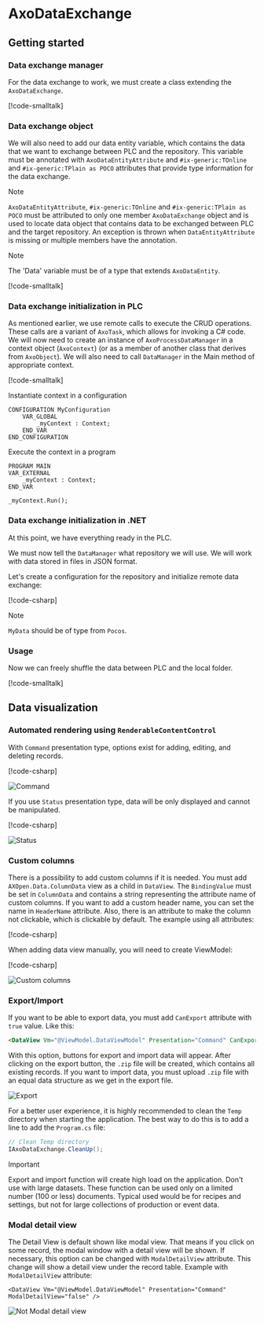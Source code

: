 # AxoDataExchange

## Getting started

### Data exchange manager

For the data exchange to work, we must create a class extending the `AxoDataExchange`. 

[!code-smalltalk[](../../../src/integrations/ctrl/src/Examples/AXOpen.AxoData/AxoDataDocuExample.st?name=ProcessDataMangerDeclaration)]

### Data exchange object

We will also need to add our data entity variable, which contains the data that we want to exchange between PLC and the repository. This variable must be annotated with `AxoDataEntityAttribute` and   `#ix-generic:TOnline` and `#ix-generic:TPlain as POCO` attributes that provide type information for the data exchange.

> [!NOTE]
> `AxoDataEntityAttribute`, `#ix-generic:TOnline` and `#ix-generic:TPlain as POCO` must be attributed to only one member `AxoDataExchange` object and is used to locate data object that contains data to be exchanged between PLC and the target repository. 
An exception is thrown when `DataEntityAttribute` is missing or multiple members have the annotation. 


> [!NOTE]
> The 'Data' variable must be of a type that extends `AxoDataEntity`. 

[!code-smalltalk[](../../../src/integrations/ctrl/src/Examples/AXOpen.AxoData/AxoDataDocuExample.st?name=ProcessDataDeclaration)]

### Data exchange initialization in PLC

As mentioned earlier, we use remote calls to execute the CRUD operations. These calls are a variant of `AxoTask`, which allows for invoking a C# code. We will now need to create an instance of `AxoProcessDataManager` in a context object (`AxoContext`) (or as a member of another class that derives from `AxoObject`). We will also need to call `DataManager` in the Main method of appropriate context.

[!code-smalltalk[](../../../src/integrations/ctrl/src/Examples/AXOpen.AxoData/AxoDataDocuExample.st?name=ContextDeclaration)]

Instantiate context in a configuration
~~~
CONFIGURATION MyConfiguration
    VAR_GLOBAL
        _myContext : Context;       
    END_VAR
END_CONFIGURATION
~~~

Execute the context in a program
~~~
PROGRAM MAIN
VAR_EXTERNAL
    _myContext : Context;
END_VAR

_myContext.Run();

~~~

### Data exchange initialization in .NET

At this point, we have everything ready in the PLC.

We must now tell the `DataManager` what repository we will use. We will work with data stored in files in JSON format.

Let's create a configuration for the repository and initialize remote data exchange:


[!code-csharp[](../../../src/integrations/src/AXOpen.Integrations.Blazor/Program.cs?name=AxoDataExampleDocuIntialization)]


> [!NOTE]
> `MyData` should be of type from `Pocos`.


### Usage

Now we can freely shuffle the data between PLC and the local folder.

[!code-smalltalk[](../../../src/integrations/ctrl/src/Examples/AXOpen.AxoData/AxoDataDocuExample.st?name=UseManager)]

## Data visualization

### Automated rendering using `RenderableContentControl`

With `Command` presentation type, options exist for adding, editing, and deleting records.

[!code-csharp[](../../../src/integrations/src/AXOpen.Integrations.Blazor/Pages/DocuExamples/AxoDataDocuExamples.razor?name=CommandView)]

![Command](~/images/Command.png)

If you use `Status` presentation type, data will be only displayed and cannot be manipulated.

[!code-csharp[](../../../src/integrations/src/AXOpen.Integrations.Blazor/Pages/DocuExamples/AxoDataDocuExamples.razor?name=DisplayView)]

![Status](~/images/Status.png)

### Custom columns

There is a possibility to add custom columns if it is needed. You must add `AXOpen.Data.ColumnData` view as a child in `DataView`. The `BindingValue` must be set in `ColumnData` and contains a string representing the attribute name of custom columns. If you want to add a custom header name, you can set the name in `HeaderName` attribute. Also, there is an attribute to make the column not clickable, which is clickable by default. The example using all attributes:


[!code-csharp[](../../../src/integrations/src/AXOpen.Integrations.Blazor/Pages/DocuExamples/AxoDataDocuExamples.razor?name=CustomColumns)]

When adding data view manually, you will need to create ViewModel:

[!code-csharp[](../../../src/integrations/src/AXOpen.Integrations.Blazor/Pages/DocuExamples/AxoDataDocuExamples.razor?name=CustomColumnsCode)]


![Custom columns](~/images/CustomColumns.png)

### Export/Import

If you want to be able to export data, you must add `CanExport` attribute with `true` value. Like this:

~~~ HTML
<DataView Vm="@ViewModel.DataViewModel" Presentation="Command" CanExport="true" />
~~~

With this option, buttons for export and import data will appear. After clicking on the export button, the `.zip` file will be created, which contains all existing records. If you want to import data, you must upload `.zip` file with an equal data structure as we get in the export file.

![Export](~/images/Export.png)

For a better user experience, it is highly recommended to clean the `Temp` directory when starting the application. The best way to do this is to add a line to add the `Program.cs` file:

~~~ C#
// Clean Temp directory
IAxoDataExchange.CleanUp();
~~~

> [!IMPORTANT]
> Export and import function will create high load on the application. Don't use with large datasets. These function can be used only on a limited number (100 or less) documents. Typical used would be for recipes and settings, but not for large collections of production or event data.

### Modal detail view

The Detail View is default shown like modal view. That means if you click on some record, the modal window with a detail view will be shown. If necessary, this option can be changed with `ModalDetailView` attribute. This change will show a detail view under the record table. Example with `ModalDetailView` attribute:

~~~
<DataView Vm="@ViewModel.DataViewModel" Presentation="Command" ModalDetailView="false" />
~~~

![Not Modal detail view](~/images/NotModalDetailView.png)
